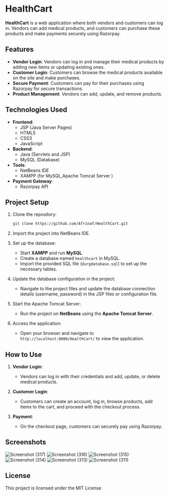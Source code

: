 # HealthCart

**HealthCart** is a web application where both vendors and customers can log in. Vendors can add medical products, and customers can purchase these products and make payments securely using Razorpay.

## Features

- **Vendor Login**: Vendors can log in and manage their medical products by adding new items or updating existing ones.
- **Customer Login**: Customers can browse the medical products available on the site and make purchases.
- **Secure Payment**: Customers can pay for their purchases using Razorpay for secure transactions.
- **Product Management**: Vendors can add, update, and remove products.

## Technologies Used

- **Frontend**:
  - JSP (Java Server Pages)
  - HTML5
  - CSS3
  - JavaScript
- **Backend**:
  - Java (Servlets and JSP)
  - MySQL (Database)
- **Tools**:
  - NetBeans IDE
  - XAMPP (for MySQL,Apache Tomcat Server )
- **Payment Gateway**:
  - Razorpay API

## Project Setup

1. Clone the repository:
   ```bash
   git clone https://github.com/Afrinaf/HealthCart.git
   ```
   
2. Import the project into NetBeans IDE.

3. Set up the database:
   - Start **XAMPP** and run **MySQL**.
   - Create a database named `healthcart` in MySQL.
   - Import the provided SQL file (`durgdatabase.sql`) to set up the necessary tables.
   
4. Update the database configuration in the project:
   - Navigate to the project files and update the database connection details (username, password) in the JSP files or configuration file.

5. Start the Apache Tomcat Server:
   - Run the project on **NetBeans** using the **Apache Tomcat Server**.

6. Access the application:
   - Open your browser and navigate to `http://localhost:8080/HealthCart/` to view the application.

## How to Use

1. **Vendor Login**:
   - Vendors can log in with their credentials and add, update, or delete medical products.

2. **Customer Login**:
   - Customers can create an account, log in, browse products, add items to the cart, and proceed with the checkout process.

3. **Payment**:
   - On the checkout page, customers can securely pay using Razorpay.

## Screenshots
![Screenshot (317)](https://github.com/user-attachments/assets/1023295d-24fe-4798-a148-b2b8541ce78e)
![Screenshot (316)](https://github.com/user-attachments/assets/13e9ad97-2aa4-4b21-9e47-40b3b8d59e18)
![Screenshot (315)](https://github.com/user-attachments/assets/3b18dc9a-2a20-4343-a482-9dfb72fb039d)
![Screenshot (314)](https://github.com/user-attachments/assets/53185118-8035-4010-8392-3e7d89c4b177)
![Screenshot (313)](https://github.com/user-attachments/assets/a89db6be-81be-48b3-a42e-b8bbfb5205e5)
![Screenshot (311)](https://github.com/user-attachments/assets/8d01725b-200a-43b5-b061-62b11761065d)

## License

This project is licensed under the MIT License 

